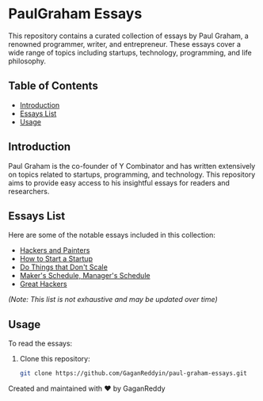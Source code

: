 # PaulGraham Essays

This repository contains a curated collection of essays by Paul Graham, a renowned programmer, writer, and entrepreneur. These essays cover a wide range of topics including startups, technology, programming, and life philosophy.

## Table of Contents
- [Introduction](#introduction)
- [Essays List](#essays-list)
- [Usage](#usage)  

## Introduction
Paul Graham is the co-founder of Y Combinator and has written extensively on topics related to startups, programming, and technology. This repository aims to provide easy access to his insightful essays for readers and researchers.

## Essays List
Here are some of the notable essays included in this collection:

- [Hackers and Painters](https://paulgraham.com/hackpaint.html)
- [How to Start a Startup](https://paulgraham.com/start.html)
- [Do Things that Don't Scale](https://paulgraham.com/ds.html)
- [Maker's Schedule, Manager's Schedule](https://paulgraham.com/makersschedule.html)
- [Great Hackers](https://paulgraham.com/gh.html)

*(Note: This list is not exhaustive and may be updated over time)*

## Usage
To read the essays:

1. Clone this repository:
   ```bash
   git clone https://github.com/GaganReddyin/paul-graham-essays.git


Created and maintained with ❤️ by GaganReddy
